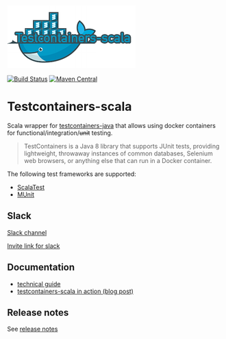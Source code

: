 ![Logo](logo.png)

[![Build Status](https://github.com/testcontainers/testcontainers-scala/actions/workflows/test.yml/badge.svg)](https://github.com/testcontainers/testcontainers-scala/actions/workflows/test.yml)
[![Maven Central](https://img.shields.io/maven-central/v/com.dimafeng/testcontainers-scala_2.12.svg)](https://maven-badges.herokuapp.com/maven-central/com.dimafeng/testcontainers-scala_2.12)

# Testcontainers-scala

Scala wrapper for [testcontainers-java](https://github.com/testcontainers/testcontainers-java) that
allows using docker containers for functional/integration/~~unit~~ testing.

> TestContainers is a Java 8 library that supports JUnit tests, providing lightweight, throwaway instances of common databases, Selenium web browsers, or anything else that can run in a Docker container.

The following test frameworks are supported: 

* [ScalaTest](https://www.scalatest.org/)
* [MUnit](https://scalameta.org/munit/)

## Slack

[Slack channel](https://testcontainers.slack.com/messages/CAFK4GL85)

[Invite link for slack](https://slack.testcontainers.org/)

## Documentation

* [technical guide](docs/src/main/tut/index.md)
* [testcontainers-scala in action (blog post)](http://dimafeng.com/2016/08/01/testcontainers-selenium)

## Release notes

See [release notes](release-notes.md)
